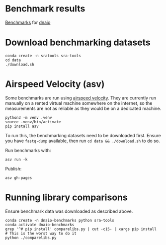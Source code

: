# Benchmark results

[Benchmarks](https://marcelm.github.io/dnaio-benchmarks/) for [dnaio](https://github.com/marcelm/dnaio)

# Download benchmarking datasets

    conda create -n sratools sra-tools
    cd data
    ./download.sh

# Airspeed Velocity (asv)

Some benchmarks are run using [airspeed velocity](http://github.com/airspeed-velocity/asv/).
They are currently run manually on a rented virtual machine somewhere on the internet,
so the measurements are not as reliable as they would be on a dedicated machine.

    python3 -m venv .venv
    source .venv/bin/activate
    pip install asv

To run this, the benchmarking datasets need to be downloaded first. Ensure you have `fastq-dump` available, then run `cd data && ./download.sh` to do so.

Run benchmarks with:

    asv run -k

Publish:

    asv gh-pages


# Running library comparisons

Ensure benchmark data was downloaded as described above.

    conda create -n dnaio-benchmarks python sra-tools
    conda activate dnaio-benchmarks
    grep '^# pip install' comparelibs.py | cut -c15- | xargs pip install  # This is the worst way to do it
    python ./comparelibs.py
